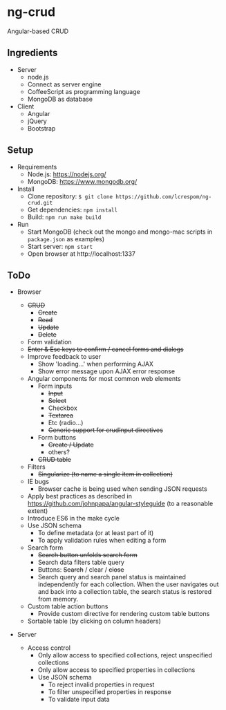 ng-crud
=======
Angular-based CRUD

Ingredients
-----------
- Server
  - node.js
  - Connect as server engine
  - CoffeeScript as programming language
  - MongoDB as database
- Client
  - Angular
  - jQuery
  - Bootstrap


Setup
-----
- Requirements
  - Node.js: https://nodejs.org/
  - MongoDB: https://www.mongodb.org/
- Install
  - Clone repository: `$ git clone https://github.com/lcrespom/ng-crud.git`
  - Get dependencies: `npm install`
  - Build: `npm run make build`
- Run
  - Start MongoDB (check out the mongo and mongo-mac scripts in `package.json` as examples)
  - Start server: `npm start`
  - Open browser at http://localhost:1337


ToDo
----
- Browser
  - ~~CRUD~~
    - ~~Create~~
    - ~~Read~~
  	- ~~Update~~
  	- ~~Delete~~
  - Form validation
  - ~~Enter & Esc keys to confirm / cancel forms and dialogs~~
  - Improve feedback to user
    - Show 'loading...' when performing AJAX
    - Show error message upon AJAX error response
  - Angular components for most common web elements
    - Form inputs
      - ~~Input~~
      - ~~Select~~
      - Checkbox
      - ~~Textarea~~
      - Etc (radio...)
      - ~~Generic support for crudInput directives~~
    - Form buttons
      - ~~Create / Update~~
      - others?
    - ~~CRUD table~~
  - Filters
    - ~~Singularize (to name a single item in collection)~~
  - IE bugs
    - Browser cache is being used when sending JSON requests
  - Apply best practices as described in https://github.com/johnpapa/angular-styleguide
    (to a reasonable extent)
  - Introduce ES6 in the make cycle
  - Use JSON schema
    - To define metadata (or at least part of it)
    - To apply validation rules when editing a form
  - Search form
    - ~~Search button unfolds search form~~
    - Search data filters table query
    - Buttons: ~~Search~~ / clear / ~~close~~
    - Search query and search panel status is maintained independently for
        each collection. When the user navigates out and back into a collection
        table, the search status is restored from memory.
  - Custom table action buttons
    - Provide custom directive for rendering custom table buttons
  - Sortable table (by clicking on column headers)

- Server
  - Access control
    - Only allow access to specified collections, reject unspecified collections
    - Only allow access to specified properties in collections
    - Use JSON schema
      - To reject invalid properties in request
      - To filter unspecified properties in response
      - To validate input data

